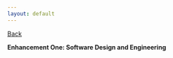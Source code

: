 ```yaml
---
layout: default
---
```

[Back](https://bsela75.github.io/)

**Enhancement One: Software Design and Engineering**
